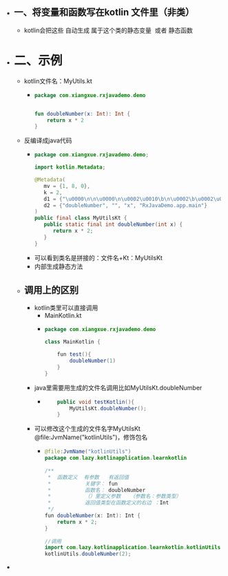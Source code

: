 - ## 一、将变量和函数写在kotlin 文件里（非类）
	- kotlin会把这些 自动生成 属于这个类的静态变量  或者 静态函数
- # 二、示例
	- kotlin文件名：MyUtils.kt
		- ```kotlin
		  package com.xiangxue.rxjavademo.demo
		  
		  
		  fun doubleNumber(x: Int): Int {
		      return x * 2
		  }
		  
		  ```
	- 反编译成java代码
		- ```java
		  package com.xiangxue.rxjavademo.demo;
		  
		  import kotlin.Metadata;
		  
		  @Metadata(
		     mv = {1, 8, 0},
		     k = 2,
		     d1 = {"\u0000\n\n\u0000\n\u0002\u0010\b\n\u0002\b\u0002\u001a\u000e\u0010\u0000\u001a\u00020\u00012\u0006\u0010\u0002\u001a\u00020\u0001¨\u0006\u0003"},
		     d2 = {"doubleNumber", "", "x", "RxJavaDemo.app.main"}
		  )
		  public final class MyUtilsKt {
		     public static final int doubleNumber(int x) {
		        return x * 2;
		     }
		  }
		  
		  ```
		- 可以看到类名是拼接的：文件名+Kt：MyUtilsKt
		- 内部生成静态方法
	- ## 调用上的区别
		- kotlin类里可以直接调用
			- MainKotlin.kt
			- ```java
			  package com.xiangxue.rxjavademo.demo
			  
			  class MainKotlin {
			  
			      fun test(){
			          doubleNumber(1)
			      }
			  }
			  ```
		- java里需要用生成的文件名调用比如MyUtilsKt.doubleNumber
			- ```java
			      public void testKotlin(){
			          MyUtilsKt.doubleNumber();
			      }
			  ```
		- 可以修改这个生成的文件名字MyUtilsKt   @file:JvmName("kotlinUtils")，修饰包名
			- ```java
			  @file:JvmName("kotlinUtils")
			  package com.lazy.kotlinapplication.learnkotlin
			   
			  /**
			   *  函数定义  有参数   有返回值
			   *           关键字： fun
			   *           函数名： doubleNumber
			   *           （）里定义参数   （参数名：参数类型）
			   *           返回值类型在函数定义的右边 ：Int
			   */
			  fun doubleNumber(x: Int): Int {
			      return x * 2;
			  }
			   
			  //调用
			  import com.lazy.kotlinapplication.learnkotlin.kotlinUtils;
			  kotlinUtils.doubleNumber(2);
			  ```
-